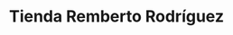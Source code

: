 ---
title: "Tienda Remberto Rodríguez"
url: /la-florida-vueltadero/tienda-remberto-rodriguez/
shop: comodidad
---